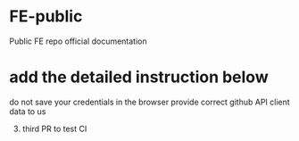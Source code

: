 # FE-public
Public FE repo
official documentation

# add the detailed instruction below
do not save your credentials in the browser
provide correct github API client data to us

3. third PR to test CI
